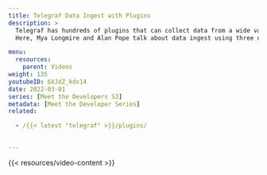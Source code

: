 ```yaml
---
title: Telegraf Data Ingest with Plugins
description: >
  Telegraf has hundreds of plugins that can collect data from a wide variety of sources, ranging from IoT devices to databases to endpoints.
  Here, Mya Longmire and Alan Pope talk about data ingest using three of Telegraf's most widely used plugins.

menu:
  resources:
    parent: Videos
weight: 135
youtubeID: 6XJdZ_kdx14
date: 2022-03-01
series: [Meet the Developers S3]
metadata: [Meet the Developer Series]
related: 

  - /{{< latest "telegraf" >}}/plugins/

  
---
```


{{< resources/video-content >}}






